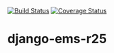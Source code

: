 [![Build Status](https://travis-ci.org/uw-it-cte/django-ems-r25.svg?branch=master)](https://travis-ci.org/uw-it-cte/django-ems-r25)
[![Coverage Status](https://coveralls.io/repos/github/uw-it-cte/django-ems-r25/badge.svg?branch=master)](https://coveralls.io/github/uw-it-cte/django-ems-r25?branch=master)

# django-ems-r25
